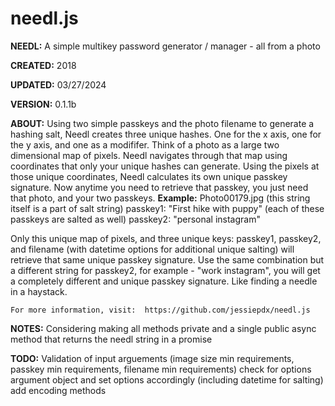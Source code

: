 # needl.js

**NEEDL:**  A simple multikey password generator / manager - all from a photo

**CREATED:**  2018

**UPDATED:**  03/27/2024

**VERSION:**  0.1.1b

**ABOUT:**  Using two simple passkeys and the photo filename to generate a hashing salt, Needl creates three unique hashes. One for the x axis, one for the y axis, and one as a modififer. 
Think of a photo as a large two dimensional map of pixels. Needl navigates through that map using coordinates that only your unique hashes can generate. 
Using the pixels at those unique coordinates, Needl calculates its own unique passkey signature. 
Now anytime you need to retrieve that passkey, you just need that photo, and your two passkeys.
**Example:**
Photo00179.jpg (this string itself is a part of salt string)
passkey1:  "First hike with puppy"  (each of these passkeys are salted as well)
passkey2:  "personal instagram"

Only this unique map of pixels, and three unique keys:  passkey1, passkey2, and filename (with datetime options for additional unique salting) 
will retrieve that same unique passkey signature. Use the same combination but a different string for passkey2, for example - "work instagram", 
you will get a completely different and unique passkey signature. 
Like finding a needle in a haystack.

    For more information, visit:  https://github.com/jessiepdx/needl.js

**NOTES:**  Considering making all methods private and a single public async method that returns the needl string in a promise

**TODO:**  Validation of input arguements (image size min requirements, passkey min requirements, filename min requirements) 
check for options argument object and set options accordingly (including datetime for salting) 
add encoding methods

